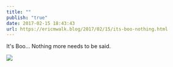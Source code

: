 ```yaml
---
title: ""
publish: "true"
date: 2017-02-15 18:43:43
url: https://ericmwalk.blog/2017/02/15/its-boo-nothing.html
---
```


It's Boo... Nothing more needs to be said.

![](https://ericmwalk.blog/uploads/2022/4515444463.jpg)